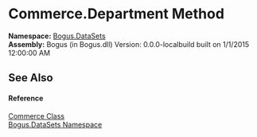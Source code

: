 # Commerce.Department Method 
 

**Namespace:**&nbsp;<a href="N_Bogus_DataSets">Bogus.DataSets</a><br />**Assembly:**&nbsp;Bogus (in Bogus.dll) Version: 0.0.0-localbuild built on 1/1/2015 12:00:00 AM

## See Also


#### Reference
<a href="T_Bogus_DataSets_Commerce">Commerce Class</a><br /><a href="N_Bogus_DataSets">Bogus.DataSets Namespace</a><br />